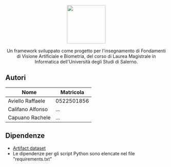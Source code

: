 <p align="center">
  <img src="https://github.com/raffaeleav/project-detective/assets/114619463/23788336-3c59-47cf-997e-108c01104e79" width="120" heigth="120">
</p>

<p align="center">
  Un framework sviluppato come progetto per l'insegnamento di Fondamenti di Visione Artificiale e Biometria, del corso di Laurea Magistrale in Informatica dell'Università degli Studi di Salerno. 
</p>


## Autori 
| Nome | Matricola  |
| ------------- | ------------- |
| Aviello Raffaele  | 0522501856 |
| Califano Alfonso | ... |
| Capuano Rachele | ... |


## Dipendenze 
- [Artifact dataset](https://github.com/awsaf49/artifact)
- Le dipendenze per gli script Python sono elencate nel file "requirements.txt"
